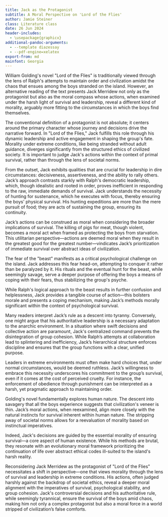 ```yaml
---
title: Jack as the Protagonist
subtitle: A Moral Perspective on 'Lord of the Flies'
author: Jamie Steiner
class: Literature class
date: 26 Jun 2024
header-includes:
  - \usepackage{graphicx}
additional-pandoc-arguments:
  - --template diazessay
  - --pdf-engine=xelatex
export-from: md
mainfont: Georgia
---
```


William Golding's novel "Lord of the Flies" is traditionally viewed through the lens of Ralph's attempts to maintain order and civilization amidst the chaos that ensues among the boys stranded on the island. However, an alternative reading of the text presents Jack Merridew not only as the protagonist but also as the moral compass whose actions, when examined under the harsh light of survival and leadership, reveal a different kind of morality, arguably more fitting to the circumstances in which the boys find themselves.

The conventional definition of a protagonist is not absolute; it centers around the primary character whose journey and decisions drive the narrative forward. In "Lord of the Flies," Jack fulfills this role through his dynamic leadership and active engagement in shaping the group's fate. Morality under extreme conditions, like being stranded without adult guidance, diverges significantly from the structured ethics of civilized society. It is important to judge Jack's actions within the context of primal survival, rather than through the lens of societal norms.

From the outset, Jack exhibits qualities that are crucial for leadership in dire circumstances: decisiveness, assertiveness, and the ability to rally others. Jack’s approach contrasts starkly with Ralph's democratic leadership, which, though idealistic and rooted in order, proves inefficient in responding to the raw, immediate demands of survival. Jack understands the necessity of hunting for sustenance, which he executes with focus, thereby ensuring the boys' physical survival. His hunting expeditions are more than the mere pursuit of food; they are acts of sustaining the group, ensuring its continuity.

Jack’s actions can be construed as moral when considering the broader implications of survival. The killing of pigs for meat, though violent, becomes a moral act when framed as protecting the boys from starvation. This utilitarian perspective—actions are deemed moral when they result in the greatest good for the greatest number—vindicates Jack’s prioritization of immediate survival over abstract ideas of civilization.

The fear of the "beast" manifests as a critical psychological challenge on the island. Jack addresses this fear head-on, attempting to conquer it rather than be paralyzed by it. His rituals and the eventual hunt for the beast, while seemingly savage, serve a deeper purpose of offering the boys a means of coping with their fears, thus stabilizing the group's psyche.

While Ralph's logical approach to the beast results in further confusion and helplessness, Jack provides a tangible course of action—this bolsters morale and presents a coping mechanism, making Jack’s methods morally significant within the context of psychological survival.

Many readers interpret Jack’s rule as a descent into tyranny. Conversely, one might argue that his authoritative leadership is a necessary adaptation to the anarchic environment. In a situation where swift decisions and collective action are paramount, Jack's centralized command prevents the disintegration of group cohesion. While Ralph’s attempts at collaboration lead to splintering and inefficiency, Jack’s hierarchical structure enforces discipline and ensures that the group functions with a clear, unified purpose.

Leaders in extreme environments must often make hard choices that, under normal circumstances, would be deemed ruthless. Jack’s willingness to embrace this necessity underscores his commitment to the group’s survival, even if it comes at the cost of perceived cruelty. For instance, the enforcement of obedience through punishment can be interpreted as a harsh, yet pragmatic approach to maintaining order.

Golding's novel fundamentally explores human nature. The descent into savagery that all the boys experience suggests that civilization's veneer is thin. Jack’s moral actions, when reexamined, align more closely with the natural instincts for survival inherent within human nature. The stripping away of societal norms allows for a reevaluation of morality based on instinctual imperatives.

Indeed, Jack's decisions are guided by the essential morality of ensuring survival—a core aspect of human existence. While his methods are brutal, they resonate with an evolutionary moral framework prioritizing the continuation of life over abstract ethical codes ill-suited to the island's harsh reality.

Reconsidering Jack Merridew as the protagonist of "Lord of the Flies" necessitates a shift in perspective—one that views morality through the lens of survival and leadership in extreme conditions. His actions, often judged harshly against the backdrop of societal ethics, reveal a deeper moral alignment with the imperatives of survival, psychological stability, and group cohesion. Jack's controversial decisions and his authoritative rule, while seemingly tyrannical, ensure the survival of the boys amid chaos, making him not only a complex protagonist but also a moral force in a world stripped of civilization’s false comforts.